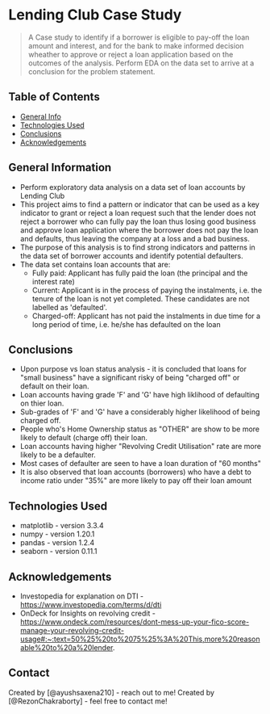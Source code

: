 # Lending Club Case Study
> A Case study to identify if a borrower is eligible to pay-off the loan amount and interest, and for the bank to make informed decision wheather to approve or reject a loan application based on the outcomes of the analysis. Perform EDA on the data set to arrive at a conclusion for the problem statement.

## Table of Contents
* [General Info](#general-information)
* [Technologies Used](#technologies-used)
* [Conclusions](#conclusions)
* [Acknowledgements](#acknowledgements)

## General Information
- Perform exploratory data analysis on a data set of loan accounts by Lending Club 
- This project aims to find a pattern or indicator that can be used as a key indicator to grant or reject a loan request such that the lender does not reject a borrower who can fully pay the loan thus losing good business and approve loan application where the borrower does not pay the loan and defaults, thus leaving the company at a loss and a bad business.
- The purpose of this analysis is to find strong indicators and patterns in the data set of borrower accounts and identify potential defaulters.
- The data set contains loan accounts that are:
    -  Fully paid: Applicant has fully paid the loan (the principal and the interest rate)
    -  Current: Applicant is in the process of paying the instalments, i.e. the tenure of the loan is not yet completed. These candidates are not labelled as 'defaulted'.
    -  Charged-off: Applicant has not paid the instalments in due time for a long period of time, i.e. he/she has defaulted on the loan 

## Conclusions
- Upon purpose vs loan status analysis - it is concluded that loans for "small business" have a significant risky of being "charged off" or default on their loan.
- Loan accounts having grade 'F' and 'G' have high liklihood of defaulting on thier loan.
- Sub-grades of 'F' and 'G' have a considerably higher likelihood of being charged off.
- People who's Home Ownership status as "OTHER" are show to be more likely to default (charge off) their loan.
- Loan accounts having higher "Revolving Credit Utilisation" rate are more likely to be a defaulter.
- Most cases of defaulter are seen to have a loan duration of "60 months"
- It is also observed that loan accounts (borrowers) who have a debt to income ratio under "35%" are more likely to pay off their loan amount

## Technologies Used
- matplotlib - version 3.3.4
- numpy - version 1.20.1
- pandas - version  1.2.4
- seaborn - version 0.11.1

## Acknowledgements
- Investopedia for explanation on DTI - https://www.investopedia.com/terms/d/dti
- OnDeck for Insights on revolving credit - https://www.ondeck.com/resources/dont-mess-up-your-fico-score-manage-your-revolving-credit-usage#:~:text=50%25%20to%2075%25%3A%20This,more%20reasonable%20to%20a%20lender.

## Contact
Created by [@ayushsaxena210] - reach out to me! 
Created by [@RezonChakraborty] - feel free to contact me!